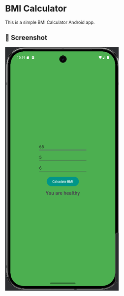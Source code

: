 # BMI Calculator

This is a simple BMI Calculator Android app.

## 📸 Screenshot
![BMI Calculator UI](https://github.com/KMSiam/BMI-Calculator/blob/main/Screenshot%20from%202025-07-12%2022-20-00.png)
